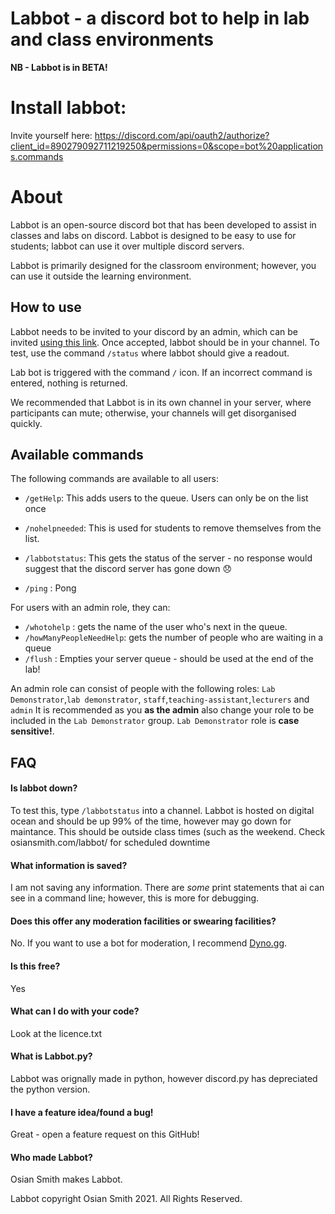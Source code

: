 # Labbot - a discord bot to help in lab and class environments
**NB - Labbot is in BETA!** 

# Install labbot: 
Invite yourself here: https://discord.com/api/oauth2/authorize?client_id=890279092711219250&permissions=0&scope=bot%20applications.commands

# About
Labbot is an open-source discord bot that has been developed to assist in classes and labs on discord. Labbot is designed to be easy to use for students; labbot can use it over multiple discord servers. 

Labbot is primarily designed for the classroom environment; however, you can use it outside the learning environment. 

## How to use
Labbot needs to be invited to your discord by an admin, which can be invited [using this link]("https://discord.com/api/oauth2/authorize?client_id=890279092711219250&permissions=0&scope=bot%20applications.commands). Once accepted, labbot should be in your channel. To test, use the command `/status` where labbot should give a readout.


Lab bot is triggered with the command `/` icon.  If an incorrect command is entered, nothing is returned.

We recommended that Labbot is in its own channel in your server, where participants can mute; otherwise, your channels will get disorganised quickly.

## Available commands
The following commands are available to all users:
- `/getHelp`: This adds users to the queue. Users can only be on the list once

- `/nohelpneeded`: This is used for students to remove themselves from the list.

- `/labbotstatus`: This gets the status of the server - no response would suggest that the discord server has gone down  😞
- `/ping` : Pong

For users with an admin role,  they can: 
- `/whotohelp` : gets the name of the user who's next in the queue.
- `/howManyPeopleNeedHelp`: gets the number of people who are waiting in a queue
- `/flush` : Empties your server queue - should be used at the end of the lab!

An admin role can consist of people with the following roles: `Lab Demonstrator`,`lab demonstrator`, `staff`,`teaching-assistant`,`lecturers` and `admin`
It is recommended as you **as the admin**  also change your role to be included in the `Lab Demonstrator` group. `Lab Demonstrator` role is **case sensitive!**.


## FAQ
#### Is labbot down?
To test this, type `/labbotstatus` into a channel. Labbot is hosted on digital ocean and should be up 99% of the time, however may go down for maintance. This should be outside class times (such as the weekend. Check osiansmith.com/labbot/ for scheduled downtime

####  What information is saved?
I am not saving any information. There are *some* print statements that ai can see in a command line; however, this is more for debugging. 

####  Does this offer any moderation facilities or swearing facilities?
No. If you want to use a bot for moderation, I recommend [Dyno.gg](https://dyno.gg).  

####  Is this free?
Yes

#### What can I do with your code?
Look at the licence.txt 

#### What is Labbot.py?
Labbot was orignally made in python, however discord.py has depreciated the python version. 

#### I have a feature idea/found a bug!
Great - open a feature request on this GitHub!

#### Who made Labbot?
Osian Smith makes Labbot.


Labbot copyright Osian Smith 2021. All Rights Reserved.




